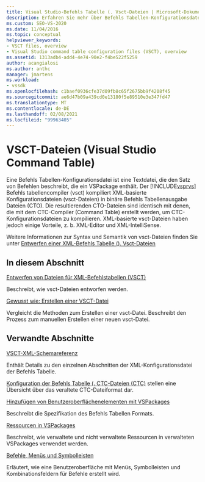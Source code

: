 ```yaml
---
title: Visual Studio-Befehls Tabelle (. Vsct-Dateien | Microsoft-Dokumentation
description: Erfahren Sie mehr über Befehls Tabellen-Konfigurationsdateien, bei denen es sich um Textdateien handelt, die den Satz von Befehlen beschreiben, die ein VSPackage enthält.
ms.custom: SEO-VS-2020
ms.date: 11/04/2016
ms.topic: conceptual
helpviewer_keywords:
- VSCT files, overview
- Visual Studio command table configuration files (VSCT), overview
ms.assetid: 1313adb4-add4-4e74-90e2-f4be522f5259
author: acangialosi
ms.author: anthc
manager: jmartens
ms.workload:
- vssdk
ms.openlocfilehash: c1baef0936cfe37d09fb8c65f2675bb9f4208f45
ms.sourcegitcommit: ae6d47b09a439cd0e13180f5e89510e3e347fd47
ms.translationtype: MT
ms.contentlocale: de-DE
ms.lasthandoff: 02/08/2021
ms.locfileid: "99963405"
---
```

# <a name="visual-studio-command-table-vsct-files"></a>VSCT-Dateien (Visual Studio Command Table)
Eine Befehls Tabellen-Konfigurationsdatei ist eine Textdatei, die den Satz von Befehlen beschreibt, die ein VSPackage enthält. Der [!INCLUDE[vsprvs](../../code-quality/includes/vsprvs_md.md)] Befehls tabellencompiler (vsct) kompiliert XML-basierte Konfigurationsdateien (vsct-Dateien) in binäre Befehls Tabellenausgabe Dateien (CTO). Die resultierenden CTO-Dateien sind identisch mit denen, die mit dem CTC-Compiler (Command Table) erstellt werden, um CTC-Konfigurationsdateien zu kompilieren. XML-basierte vsct-Dateien haben jedoch einige Vorteile, z. b. XML-Editor und XML-IntelliSense.

 Weitere Informationen zur Syntax und Semantik von vsct-Dateien finden Sie unter [Entwerfen einer XML-Befehls Tabelle (). Vsct-Dateien](../../extensibility/internals/designing-xml-command-table-dot-vsct-files.md)

## <a name="in-this-section"></a>In diesem Abschnitt
 [Entwerfen von Dateien für XML-Befehlstabellen (VSCT)](../../extensibility/internals/designing-xml-command-table-dot-vsct-files.md)

 Beschreibt, wie vsct-Dateien entworfen werden.

 [Gewusst wie: Erstellen einer VSCT-Datei](../../extensibility/internals/how-to-create-a-dot-vsct-file.md)

 Vergleicht die Methoden zum Erstellen einer vsct-Datei. Beschreibt den Prozess zum manuellen Erstellen einer neuen vsct-Datei.

## <a name="related-sections"></a>Verwandte Abschnitte
 [VSCT-XML-Schemareferenz](../../extensibility/vsct-xml-schema-reference.md)

 Enthält Details zu den einzelnen Abschnitten der XML-Konfigurationsdatei der Befehls Tabelle.

 [Konfiguration der Befehls Tabelle (. CTC-Dateien (CTC)](/previous-versions/bb165153(v=vs.100)) stellen eine Übersicht über das veraltete CTC-Dateiformat dar.

 [Hinzufügen von Benutzeroberflächenelementen mit VSPackages](../../extensibility/internals/how-vspackages-add-user-interface-elements.md)

 Beschreibt die Spezifikation des Befehls Tabellen Formats.

 [Ressourcen in VSPackages](../../extensibility/internals/resources-in-vspackages.md)

 Beschreibt, wie verwaltete und nicht verwaltete Ressourcen in verwalteten VSPackages verwendet werden.

 [Befehle, Menüs und Symbolleisten](../../extensibility/internals/commands-menus-and-toolbars.md)

 Erläutert, wie eine Benutzeroberfläche mit Menüs, Symbolleisten und Kombinationsfeldern für Befehle erstellt wird.